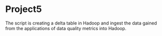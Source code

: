 # Project5
The script is creating a delta table in Hadoop and ingest the data gained from the applications of data quality metrics into Hadoop.
